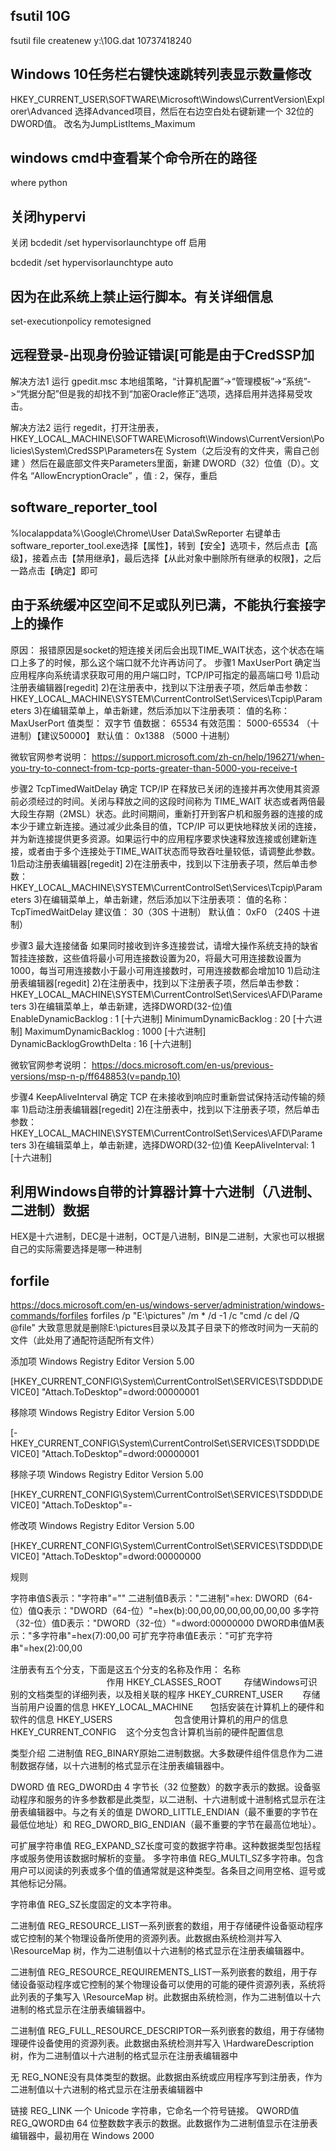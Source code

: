 ## fsutil  10G
fsutil file createnew y:\10G.dat 10737418240

## Windows 10任务栏右键快速跳转列表显示数量修改
HKEY_CURRENT_USER\SOFTWARE\Microsoft\Windows\CurrentVersion\Explorer\Advanced
选择Advanced项目，然后在右边空白处右键新建一个 32位的DWORD值。
改名为JumpListItems_Maximum

## windows cmd中查看某个命令所在的路径
where python

## 关闭hypervi
关闭
bcdedit /set hypervisorlaunchtype off
启用

bcdedit /set hypervisorlaunchtype auto


## 因为在此系统上禁止运行脚本。有关详细信息
set-executionpolicy remotesigned

## 远程登录-出现身份验证错误[可能是由于CredSSP加
解决方法1
运行 gpedit.msc 本地组策略，“计算机配置”->“管理模板”->“系统”->“凭据分配”但是我的却找不到“加密Oracle修正”选项，选择启用并选择易受攻击。

解决方法2
运行 regedit，打开注册表，HKEY_LOCAL_MACHINE\SOFTWARE\Microsoft\Windows\CurrentVersion\Policies\System\CredSSP\Parameters在 System（之后没有的文件夹，需自己创建
）然后在最底部文件夹Parameters里面，新建 DWORD（32）位值（D）。文件名 “AllowEncryptionOracle” ，值 : 2，保存，重启




## software_reporter_tool
%localappdata%\Google\Chrome\User Data\SwReporter
右键单击software_reporter_tool.exe选择【属性】，转到【安全】选项卡，然后点击【高级】，接着点击【禁用继承】，最后选择【从此对象中删除所有继承的权限】，之后一路点击【确定】即可

## 由于系统缓冲区空间不足或队列已满，不能执行套接字上的操作
原因：
报错原因是socket的短连接关闭后会出现TIME_WAIT状态，这个状态在端口上多了的时候，那么这个端口就不允许再访问了。
步骤1
MaxUserPort
确定当应用程序向系统请求获取可用的用户端口时，TCP/IP可指定的最高端口号
1)启动注册表编辑器[regedit]
2)在注册表中，找到以下注册表子项，然后单击参数：
HKEY_LOCAL_MACHINE\SYSTEM\CurrentControlSet\Services\Tcpip\Parameters
3)在编辑菜单上，单击新建，然后添加以下注册表项：
值的名称： MaxUserPort
值类型： 双字节
值数据： 65534
有效范围： 5000-65534 （十进制）【建议50000】
默认值： 0x1388 （5000 十进制）

微软官网参考说明：
https://support.microsoft.com/zh-cn/help/196271/when-you-try-to-connect-from-tcp-ports-greater-than-5000-you-receive-t

步骤2
TcpTimedWaitDelay
确定 TCP/IP 在释放已关闭的连接并再次使用其资源前必须经过的时间。关闭与释放之间的这段时间称为 TIME_WAIT 状态或者两倍最大段生存期（2MSL）状态。此时间期间，重新打开到客户机和服务器的连接的成本少于建立新连接。通过减少此条目的值，TCP/IP 可以更快地释放关闭的连接，并为新连接提供更多资源。如果运行中的应用程序要求快速释放连接或创建新连接，或者由于多个连接处于TIME_WAIT状态而导致吞吐量较低，请调整此参数。
1)启动注册表编辑器[regedit]
2)在注册表中，找到以下注册表子项，然后单击参数：
HKEY_LOCAL_MACHINE\SYSTEM\CurrentControlSet\Services\Tcpip\Parameters
3)在编辑菜单上，单击新建，然后添加以下注册表项：
值的名称：TcpTimedWaitDelay
建议值： 30（30S 十进制）
默认值： 0xF0 （240S 十进制）

步骤3
最大连接储备
如果同时接收到许多连接尝试，请增大操作系统支持的缺省暂挂连接数，这些值将最小可用连接数设置为20，将最大可用连接数设置为1000，每当可用连接数小于最小可用连接数时，可用连接数都会增加10
1)启动注册表编辑器[regedit]
2)在注册表中，找到以下注册表子项，然后单击参数：
HKEY_LOCAL_MACHINE\SYSTEM\CurrentControlSet\Services\AFD\Parameters
3)在编辑菜单上，单击新建，选择DWORD(32-位)值
EnableDynamicBacklog : 1 [十六进制]
MinimumDynamicBacklog : 20 [十六进制]
MaximumDynamicBacklog : 1000 [十六进制]
DynamicBacklogGrowthDelta : 16 [十六进制]


微软官网参考说明：
https://docs.microsoft.com/en-us/previous-versions/msp-n-p/ff648853(v=pandp.10)

步骤4
KeepAliveInterval
确定 TCP 在未接收到响应时重新尝试保持活动传输的频率
1)启动注册表编辑器[regedit]
2)在注册表中，找到以下注册表子项，然后单击参数：
HKEY_LOCAL_MACHINE\SYSTEM\CurrentControlSet\Services\AFD\Parameters
3)在编辑菜单上，单击新建，选择DWORD(32-位)值
KeepAliveInterval: 1 [十六进制] 

## 利用Windows自带的计算器计算十六进制（八进制、二进制）数据
HEX是十六进制，DEC是十进制，OCT是八进制，BIN是二进制，大家也可以根据自己的实际需要选择是哪一种进制
## forfile
https://docs.microsoft.com/en-us/windows-server/administration/windows-commands/forfiles
forfiles /p "E:\pictures" /m * /d -1 /c "cmd /c  del /Q @file" 
大致意思就是删除E:\pictures目录以及其子目录下的修改时间为一天前的文件（此处用了通配符适配所有文件）

添加项
Windows Registry Editor Version 5.00

[HKEY_CURRENT_CONFIG\System\CurrentControlSet\SERVICES\TSDDD\DEVICE0]
"Attach.ToDesktop"=dword:00000001

移除项
Windows Registry Editor Version 5.00

[-HKEY_CURRENT_CONFIG\System\CurrentControlSet\SERVICES\TSDDD\DEVICE0]
"Attach.ToDesktop"=dword:00000001

移除子项
Windows Registry Editor Version 5.00

[HKEY_CURRENT_CONFIG\System\CurrentControlSet\SERVICES\TSDDD\DEVICE0]
"Attach.ToDesktop"=-

修改项
Windows Registry Editor Version 5.00

[HKEY_CURRENT_CONFIG\System\CurrentControlSet\SERVICES\TSDDD\DEVICE0]
"Attach.ToDesktop"=dword:00000000

规则

字符串值S表示："字符串"=""
二进制值B表示："二进制"=hex:
DWORD（64-位）值Q表示："DWORD（64-位）"=hex(b):00,00,00,00,00,00,00,00
多字符（32-位）值D表示："DWORD（32-位）"=dword:00000000
DWORD串值M表示："多字符串"=hex(7):00,00
可扩充字符串值E表示："可扩充字符串"=hex(2):00,00

注册表有五个分支，下面是这五个分支的名称及作用：
名称                                          作用
HKEY_CLASSES_ROOT         存储Windows可识别的文档类型的详细列表，以及相关联的程序
HKEY_CURRENT_USER        存储当前用户设置的信息
HKEY_LOCAL_MACHINE       包括安装在计算机上的硬件和软件的信息
HKEY_USERS                         包含使用计算机的用户的信息
HKEY_CURRENT_CONFIG    这个分支包含计算机当前的硬件配置信息


类型介绍
二进制值 REG_BINARY原始二进制数据。大多数硬件组件信息作为二进制数据存储，以十六进制的格式显示在注册表编辑器中。

DWORD 值 REG_DWORD由 4 字节长（32 位整数）的数字表示的数据。设备驱动程序和服务的许多参数都是此类型，以二进制、十六进制或十进制格式显示在注册表编辑器中。与之有关的值是 DWORD_LITTLE_ENDIAN（最不重要的字节在最低位地址）和 REG_DWORD_BIG_ENDIAN（最不重要的字节在最高位地址）。

可扩展字符串值 REG_EXPAND_SZ长度可变的数据字符串。这种数据类型包括程序或服务使用该数据时解析的变量。
多字符串值 REG_MULTI_SZ多字符串。包含用户可以阅读的列表或多个值的值通常就是这种类型。各条目之间用空格、逗号或其他标记分隔。

字符串值 REG_SZ长度固定的文本字符串。

二进制值 REG_RESOURCE_LIST一系列嵌套的数组，用于存储硬件设备驱动程序或它控制的某个物理设备所使用的资源列表。此数据由系统检测并写入 \ResourceMap 树，作为二进制值以十六进制的格式显示在注册表编辑器中。

二进制值 REG_RESOURCE_REQUIREMENTS_LIST一系列嵌套的数组，用于存储设备驱动程序或它控制的某个物理设备可以使用的可能的硬件资源列表，系统将此列表的子集写入 \ResourceMap 树。此数据由系统检测，作为二进制值以十六进制的格式显示在注册表编辑器中。

二进制值 REG_FULL_RESOURCE_DESCRIPTOR一系列嵌套的数组，用于存储物理硬件设备使用的资源列表。此数据由系统检测并写入 \HardwareDescription 树，作为二进制值以十六进制的格式显示在注册表编辑器中

无 REG_NONE没有具体类型的数据。此数据由系统或应用程序写到注册表，作为二进制值以十六进制的格式显示在注册表编辑器中

链接 REG_LINK 一个 Unicode 字符串，它命名一个符号链接。
QWORD值 REG_QWORD由 64 位整数数字表示的数据。此数据作为二进制值显示在注册表编辑器中，最初用在 Windows 2000 
